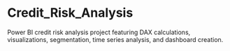 # Credit_Risk_Analysis
Power BI credit risk analysis project featuring DAX calculations, visualizations, segmentation, time series analysis, and dashboard creation.
